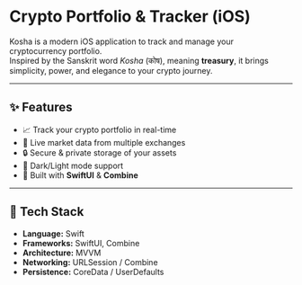 # Crypto Portfolio & Tracker (iOS)

Kosha is a modern iOS application to track and manage your cryptocurrency portfolio.  
Inspired by the Sanskrit word *Kosha* (कोष), meaning **treasury**, it brings simplicity, power, and elegance to your crypto journey.

---

## ✨ Features
- 📈 Track your crypto portfolio in real-time  
- 🔗 Live market data from multiple exchanges  
- 🔒 Secure & private storage of your assets  
- 🌙 Dark/Light mode support  
- 📱 Built with **SwiftUI** & **Combine**  

---

## 🚀 Tech Stack
- **Language:** Swift  
- **Frameworks:** SwiftUI, Combine  
- **Architecture:** MVVM  
- **Networking:** URLSession / Combine  
- **Persistence:** CoreData / UserDefaults  
